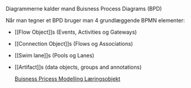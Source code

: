 Diagrammerne kalder mand Buisness Process Diagrams (BPD)

Når man tegner et BPD bruger man 4 grundlæggende BPMN elementer:

- [[Flow Object]]s (Events, Activities og Gateways)
- [[Connection Object]]s (Flows og Associations)
- [[Swim lane]]s (Pools og Lanes)
- [[Artifact]]s (data objects, groups and annotations)
  
  [Buisness Pricess Modelling Læringsobjekt](https://rise.articulate.com/share/RbsxRyaGLxLyiB6uOYriV-Satm3qa7h7#/)